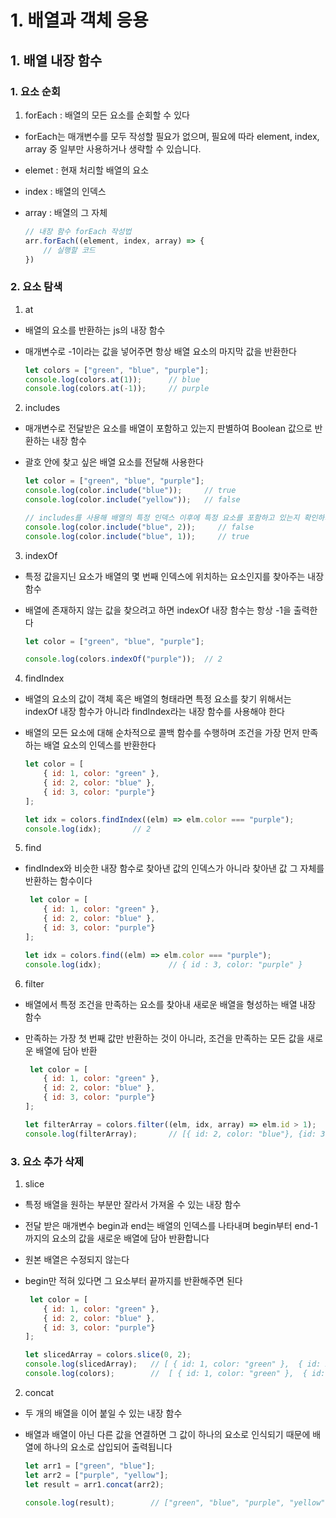 # 1. 배열과 객체 응용

## 1. 배열 내장 함수

### 1. 요소 순회

1. forEach : 배열의 모든 요소를 순회할 수 있다

- forEach는 매개변수를 모두 작성할 필요가 없으며, 필요에 따라 element, index, array 중 일부만 사용하거나 생략할 수 있습니다.
- elemet : 현재 처리할 배열의 요소
- index : 배열의 인덱스
- array : 배열의 그 자체

    ``` javascript
    // 내장 함수 forEach 작성법
    arr.forEach((element, index, array) => {
        // 실행할 코드
    })
    ```

### 2. 요소 탐색

1. at

- 배열의 요소를 반환하는 js의 내장 함수
- 매개변수로 -1이라는 값을 넣어주면 항상 배열 요소의 마지막 값을 반환한다

    ``` javascript
    let colors = ["green", "blue", "purple"];
    console.log(colors.at(1));      // blue
    console.log(colors.at(-1));     // purple
    ```

2. includes

- 매개변수로 전달받은 요소를 배열이 포함하고 있는지 판별하여 Boolean 값으로 반환하는 내장 함수
- 괄호 안에 찾고 싶은 배열 요소를 전달해 사용한다

    ``` javascript
    let color = ["green", "blue", "purple"];
    console.log(color.include("blue"));     // true
    console.log(color.include("yellow"));   // false

    // includes를 사용해 배열의 특정 인덱스 이후에 특정 요소를 포함하고 있는지 확인하기
    console.log(color.include("blue", 2));     // false
    console.log(color.include("blue", 1));     // true
    ```

3. indexOf

- 특정 값을지닌 요소가 배열의 몇 번째 인덱스에 위치하는 요소인지를 찾아주는 내장 함수
- 배열에 존재하지 않는 값을 찾으려고 하면 indexOf 내장 함수는 항상 -1을 출력한다

    ``` javascript
    let color = ["green", "blue", "purple"];

    console.log(colors.indexOf("purple"));  // 2
    ```

4. findIndex

- 배열의 요소의 값이 객체 혹은 배열의 형태라면 특정 요소를 찾기 위해서는 indexOf 내장 함수가 아니라 findIndex라는 내장 함수를 사용해야 한다
- 배열의 모든 요소에 대해 순차적으로 콜백 함수를 수행하며 조건을 가장 먼저 만족하는 배열 요소의 인덱스를 반환한다

    ``` javascript
    let color = [
        { id: 1, color: "green" },
        { id: 2, color: "blue" },
        { id: 3, color: "purple"}
    ];

    let idx = colors.findIndex((elm) => elm.color === "purple");
    console.log(idx);       // 2
    ```

5. find

- findIndex와 비슷한 내장 함수로 찾아낸 값의 인덱스가 아니라 찾아낸 값 그 자체를 반환하는 함수이다

    ``` javascript
     let color = [
        { id: 1, color: "green" },
        { id: 2, color: "blue" },
        { id: 3, color: "purple"}
    ];

    let idx = colors.find((elm) => elm.color === "purple");
    console.log(idx);               // { id : 3, color: "purple" }
    ```

6. filter

- 배열에서 특정 조건을 만족하는 요소를 찾아내 새로운 배열을 형성하는 배열 내장 함수
- 만족하는 가장 첫 번째 값만 반환하는 것이 아니라, 조건을 만족하는 모든 값을 새로운 배열에 담아 반환

    ``` javascript
     let color = [
        { id: 1, color: "green" },
        { id: 2, color: "blue" },
        { id: 3, color: "purple"}
    ];

    let filterArray = colors.filter((elm, idx, array) => elm.id > 1);
    console.log(filterArray);       // [{ id: 2, color: "blue"}, {id: 3, color: "purple"}]
    ```

### 3. 요소 추가 삭제

1. slice

- 특정 배열을 원하는 부분만 잘라서 가져올 수 있는 내장 함수 
- 전달 받은 매개변수 begin과 end는 배열의 인덱스를 나타내며 begin부터 end-1까지의 요소의 값을 새로운 배열에 담아 반환합니다
- 원본 배열은 수정되지 않는다
- begin만 적혀 있다면 그 요소부터 끝까지를 반환해주면 된다

    ``` javascript
     let color = [
        { id: 1, color: "green" },
        { id: 2, color: "blue" },
        { id: 3, color: "purple"}
    ];

    let slicedArray = colors.slice(0, 2);
    console.log(slicedArray);   // [ { id: 1, color: "green" },  { id: 2, color: "blue" }]
    console.log(colors);        //  [ { id: 1, color: "green" },  { id: 2, color: "blue" },  { id: 3, color: "purple"}]
    ```

2. concat

- 두 개의 배열을 이어 붙일 수 있는 내장 함수
- 배열과 배열이 아닌 다른 값을 연결하면 그 값이 하나의 요소로 인식되기 때문에 배열에 하나의 요소로 삽입되어 출력됩니다

    ``` javascript
    let arr1 = ["green", "blue"];
    let arr2 = ["purple", "yellow"];
    let result = arr1.concat(arr2);

    console.log(result);        // ["green", "blue", "purple", "yellow"]
    ```
